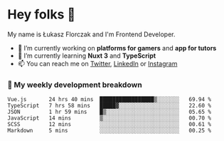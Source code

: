 # Hey folks 👋

My name is Łukasz Florczak and I'm Frontend Developer. 

- 🔭 I’m currently working on **platforms for gamers** and **app for tutors**
- 🌱 I’m currently learning **Nuxt 3** and **TypeScript**
- 📫 You can reach me on [Twitter](https://twitter.com/lukaszflorczak), [LinkedIn](https://pl.linkedin.com/in/lukasz-florczak) or [Instagram](https://instagram.com/lukaszflorczak)


### 🧮 My weekly development breakdown

<!--START_SECTION:waka-->

```text
Vue.js       24 hrs 40 mins  █████████████████▒░░░░░░░   69.94 %
TypeScript   7 hrs 58 mins   █████▓░░░░░░░░░░░░░░░░░░░   22.60 %
JSON         1 hr 59 mins    █▒░░░░░░░░░░░░░░░░░░░░░░░   05.65 %
JavaScript   14 mins         ▒░░░░░░░░░░░░░░░░░░░░░░░░   00.70 %
SCSS         12 mins         ░░░░░░░░░░░░░░░░░░░░░░░░░   00.61 %
Markdown     5 mins          ░░░░░░░░░░░░░░░░░░░░░░░░░   00.25 %
```

<!--END_SECTION:waka-->

<!--
**lukaszflorczak/lukaszflorczak** is a ✨ _special_ ✨ repository because its `README.md` (this file) appears on your GitHub profile.

Here are some ideas to get you started:

- 🔭 I’m currently working on ...
- 🌱 I’m currently learning ...
- 👯 I’m looking to collaborate on ...
- 🤔 I’m looking for help with ...
- 💬 Ask me about ...
- 📫 How to reach me: ...
- 😄 Pronouns: ...
- ⚡ Fun fact: ...
-->
